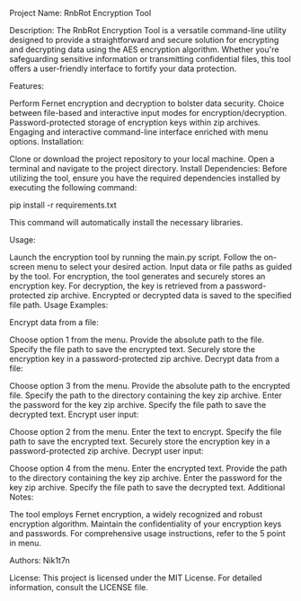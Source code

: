 Project Name: RnbRot Encryption Tool

Description:
The RnbRot Encryption Tool is a versatile command-line utility designed to provide a straightforward and secure solution for encrypting and decrypting data using the AES encryption algorithm. Whether you're safeguarding sensitive information or transmitting confidential files, this tool offers a user-friendly interface to fortify your data protection.

Features:

Perform Fernet encryption and decryption to bolster data security.
Choice between file-based and interactive input modes for encryption/decryption.
Password-protected storage of encryption keys within zip archives.
Engaging and interactive command-line interface enriched with menu options.
Installation:

Clone or download the project repository to your local machine.
Open a terminal and navigate to the project directory.
Install Dependencies:
Before utilizing the tool, ensure you have the required dependencies installed by executing the following command:

pip install -r requirements.txt

This command will automatically install the necessary libraries.

Usage:

Launch the encryption tool by running the main.py script.
Follow the on-screen menu to select your desired action.
Input data or file paths as guided by the tool.
For encryption, the tool generates and securely stores an encryption key. For decryption, the key is retrieved from a password-protected zip archive.
Encrypted or decrypted data is saved to the specified file path.
Usage Examples:

Encrypt data from a file:

Choose option 1 from the menu.
Provide the absolute path to the file.
Specify the file path to save the encrypted text.
Securely store the encryption key in a password-protected zip archive.
Decrypt data from a file:

Choose option 3 from the menu.
Provide the absolute path to the encrypted file.
Specify the path to the directory containing the key zip archive.
Enter the password for the key zip archive.
Specify the file path to save the decrypted text.
Encrypt user input:

Choose option 2 from the menu.
Enter the text to encrypt.
Specify the file path to save the encrypted text.
Securely store the encryption key in a password-protected zip archive.
Decrypt user input:

Choose option 4 from the menu.
Enter the encrypted text.
Provide the path to the directory containing the key zip archive.
Enter the password for the key zip archive.
Specify the file path to save the decrypted text.
Additional Notes:

The tool employs Fernet encryption, a widely recognized and robust encryption algorithm.
Maintain the confidentiality of your encryption keys and passwords.
For comprehensive usage instructions, refer to the 5 point in menu.

Authors:
Nik1t7n

License:
This project is licensed under the MIT License. For detailed information, consult the LICENSE file.
